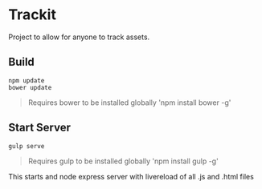 # Trackit

Project to allow for anyone to track assets.

## Build

```
npm update
bower update
```

> Requires bower to be installed globally 'npm install bower -g'

## Start Server

```
gulp serve
```

> Requires gulp to be installed globally 'npm install gulp -g'

This starts and node express server with livereload of all .js and .html files